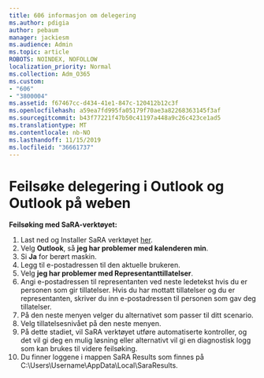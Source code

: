 ```yaml
---
title: 606 informasjon om delegering
ms.author: pdigia
author: pebaum
manager: jackiesm
ms.audience: Admin
ms.topic: article
ROBOTS: NOINDEX, NOFOLLOW
localization_priority: Normal
ms.collection: Adm_O365
ms.custom:
- "606"
- "3800004"
ms.assetid: f67467cc-d434-41e1-847c-120412b12c3f
ms.openlocfilehash: a59ea7fd995fa05179f70ae3a82268363145f3af
ms.sourcegitcommit: b43f77221f47b50c41197a448a9c26c423ce1ad5
ms.translationtype: MT
ms.contentlocale: nb-NO
ms.lasthandoff: 11/15/2019
ms.locfileid: "36661737"
---
```

# <a name="troubleshooting-delegation-in-outlook-and-outlook-on-the-web"></a>Feilsøke delegering i Outlook og Outlook på weben

**Feilsøking med SaRA-verktøyet:**

1. Last ned og Installer SaRA verktøyet [her](https://aka.ms/SaRA-SkypeForBusinessSignIn).
1. Velg **Outlook**, så **jeg har problemer med kalenderen min**.
1. Si **Ja** for berørt maskin.
1. Legg til e-postadressen til den aktuelle brukeren.
1. Velg **jeg har problemer med Representanttillatelser**.
1. Angi e-postadressen til representanten ved neste ledetekst hvis du er personen som gir tillatelser. Hvis du har mottatt tillatelser og du er representanten, skriver du inn e-postadressen til personen som gav deg tillatelser.
1. På den neste menyen velger du alternativet som passer til ditt scenario.
1. Velg tillatelsesnivået på den neste menyen.
1. På dette stadiet, vil SaRA verktøyet utføre automatiserte kontroller, og det vil gi deg en mulig løsning eller alternativt vil gi en diagnostisk logg som kan brukes til videre feilsøking.
1. Du finner loggene i mappen SaRA Results som finnes på C:\Users\Username\AppData\Local\SaraResults.
